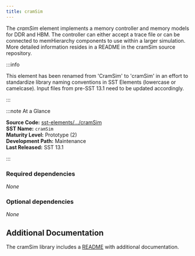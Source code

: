 ```yaml
---
title: cramSim
---
```


The *cramSim* element implements a memory controller and memory models for DDR and HBM. The controller can either accept a trace file or can be connected to memHierarchy components to use within a larger simulation. More detailed information resides in a README in the cramSim source repository.

:::info

This element has been renamed from 'CramSim' to 'cramSim' in an effort to standardize library naming conventions in SST Elements (lowercase or camelcase). Input files from pre-SST 13.1 need to be updated accordingly.

:::

:::note At a Glance

**Source Code:** [sst-elements/.../cramSim](https://github.com/sstsimulator/sst-elements/tree/master/src/sst/elements/cramSim) &nbsp;  
**SST Name:** `cramSim` &nbsp;  
**Maturity Level:** Prototype (2) &nbsp;  
**Development Path:** Maintenance &nbsp;   
**Last Released:** SST 13.1

:::

### Required dependencies
*None*

### Optional dependencies
*None*

## Additional Documentation
The cramSim library includes a [README](https://github.com/sstsimulator/sst-elements/tree/master/src/sst/elements/cramSim/README) with additional documentation. 

